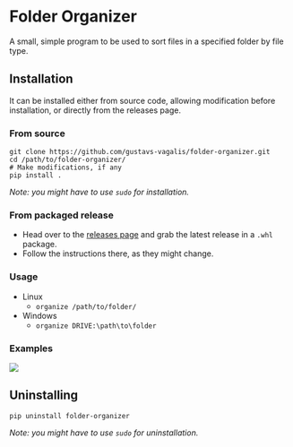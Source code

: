 # Folder Organizer
A small, simple program to be used to sort files in a specified folder by file type.

## Installation
It can be installed either from source code, allowing modification before installation, or directly from the releases page.
### From source
```
git clone https://github.com/gustavs-vagalis/folder-organizer.git
cd /path/to/folder-organizer/
# Make modifications, if any
pip install .
```
*Note: you might have to use `sudo` for installation.*

### From packaged release
* Head over to the [releases page](https://github.com/gustavs-vagalis/folder-organizer/releases/) and grab the latest release in a `.whl` package.
* Follow the instructions there, as they might change.

### Usage
* Linux
    * `organize /path/to/folder/`
* Windows
    * `organize DRIVE:\path\to\folder`
    
### Examples
<img src=https://i.imgur.com/YtEBpl3.png>

## Uninstalling
```
pip uninstall folder-organizer
```
*Note: you might have to use `sudo` for uninstallation.*
